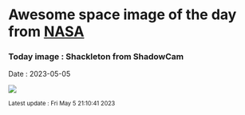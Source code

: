 
# Awesome space image of the day from [NASA](https://api.nasa.gov/)

### Today image : Shackleton from ShadowCam
Date : 2023-05-05

![](https://apod.nasa.gov/apod/image/2305/shackleton_arrow.png)

<small>Latest update : Fri May  5 21:10:41 2023</small>
        